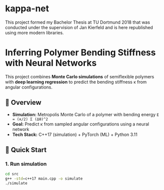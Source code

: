 # kappa-net

This project formed my Bachelor Thesis at TU Dortmund 2018 that was conducted under the supervision of Jan Kierfeld and is here republished using more modern libraries.

# Inferring Polymer Bending Stiffness with Neural Networks

This project combines **Monte Carlo simulations** of semiflexible polymers with **deep learning regression** to predict the bending stiffness κ from angular configurations.

## 🧠 Overview
- **Simulation:** Metropolis Monte Carlo of a polymer with bending energy `E = (κ/2) Σ (Δθ)^2`
- **Goal:** Predict κ from sampled angular configurations using a neural network
- **Tech Stack:** C++17 (simulation) + PyTorch (ML) + Python 3.11

## 🚀 Quick Start

### 1. Run simulation
```bash
cd src
g++ -std=c++17 main.cpp -o simulate
./simulate
